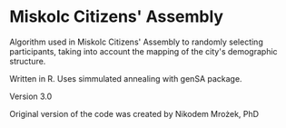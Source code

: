 # Miskolc Citizens' Assembly
Algorithm used in Miskolc Citizens' Assembly to randomly selecting participants, taking into account the mapping of the city's demographic structure.

Written in R. Uses simmulated annealing with genSA package.

Version 3.0

Original version of the code was created by Nikodem Mrożek, PhD
